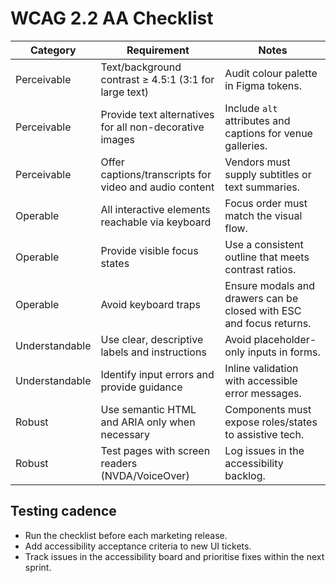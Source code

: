 # WCAG 2.2 AA Checklist

| Category | Requirement | Notes |
| --- | --- | --- |
| Perceivable | Text/background contrast ≥ 4.5:1 (3:1 for large text) | Audit colour palette in Figma tokens. |
| Perceivable | Provide text alternatives for all non-decorative images | Include `alt` attributes and captions for venue galleries. |
| Perceivable | Offer captions/transcripts for video and audio content | Vendors must supply subtitles or text summaries. |
| Operable | All interactive elements reachable via keyboard | Focus order must match the visual flow. |
| Operable | Provide visible focus states | Use a consistent outline that meets contrast ratios. |
| Operable | Avoid keyboard traps | Ensure modals and drawers can be closed with ESC and focus returns. |
| Understandable | Use clear, descriptive labels and instructions | Avoid placeholder-only inputs in forms. |
| Understandable | Identify input errors and provide guidance | Inline validation with accessible error messages. |
| Robust | Use semantic HTML and ARIA only when necessary | Components must expose roles/states to assistive tech. |
| Robust | Test pages with screen readers (NVDA/VoiceOver) | Log issues in the accessibility backlog. |

## Testing cadence
- Run the checklist before each marketing release.
- Add accessibility acceptance criteria to new UI tickets.
- Track issues in the accessibility board and prioritise fixes within the next sprint.
